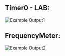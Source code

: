 ## Timer0 - LAB:

![Example Output1](/PIC18_F4620/Apps/11%20-%20FrequencyMeter-%20TIMER0/Timer0_LAB.jpg)

## FrequencyMeter:

![Example Output2](/PIC18_F4620/Apps/11%20-%20FrequencyMeter-%20TIMER0/FreqMeter.jpg)
